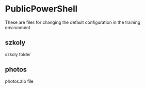 # PublicPowerShell
These are files for changing the default configuration in the training environment

## szkoly
szkoly folder

## photos
photos.zip file 